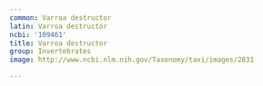 ```yaml
---
common: Varroa destructor
latin: Varroa destructor
ncbi: '109461'
title: Varroa destructor
group: Invertebrates
image: http://www.ncbi.nlm.nih.gov/Taxonomy/taxi/images/2831

---
```

